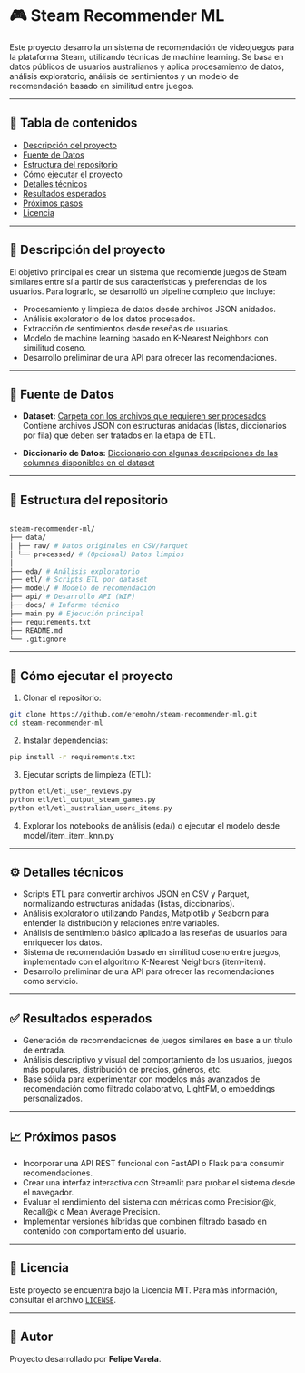 # 🎮 Steam Recommender ML

Este proyecto desarrolla un sistema de recomendación de videojuegos para la plataforma Steam, utilizando técnicas de machine learning. Se basa en datos públicos de usuarios australianos y aplica procesamiento de datos, análisis exploratorio, análisis de sentimientos y un modelo de recomendación basado en similitud entre juegos.

---

## 📌 Tabla de contenidos

- [Descripción del proyecto](#-descripción-del-proyecto)
- [Fuente de Datos](#-fuente-de-datos)
- [Estructura del repositorio](#-estructura-del-repositorio)
- [Cómo ejecutar el proyecto](#-cómo-ejecutar-el-proyecto)
- [Detalles técnicos](#-detalles-técnicos)
- [Resultados esperados](#-resultados-esperados)
- [Próximos pasos](#-próximos-pasos)
- [Licencia](#-licencia)

---

## 📄 Descripción del proyecto

El objetivo principal es crear un sistema que recomiende juegos de Steam similares entre sí a partir de sus características y preferencias de los usuarios. Para lograrlo, se desarrolló un pipeline completo que incluye:

- Procesamiento y limpieza de datos desde archivos JSON anidados.
- Análisis exploratorio de los datos procesados.
- Extracción de sentimientos desde reseñas de usuarios.
- Modelo de machine learning basado en K-Nearest Neighbors con similitud coseno.
- Desarrollo preliminar de una API para ofrecer las recomendaciones.

---

## 🔗 Fuente de Datos

- **Dataset:** [Carpeta con los archivos que requieren ser procesados](https://drive.google.com/drive/folders/1HqBG2-sUkz_R3h1dZU5F2uAzpRn7BSpj)  
  Contiene archivos JSON con estructuras anidadas (listas, diccionarios por fila) que deben ser tratados en la etapa de ETL.

- **Diccionario de Datos:** [Diccionario con algunas descripciones de las columnas disponibles en el dataset](https://docs.google.com/spreadsheets/d/1-t9HLzLHIGXvliq56UE_gMaWBVTPfrlTf2D9uAtLGrk/edit?usp=drive_link)

---

## 📁 Estructura del repositorio
```bash

steam-recommender-ml/
├── data/
│ ├── raw/ # Datos originales en CSV/Parquet
│ └── processed/ # (Opcional) Datos limpios
│
├── eda/ # Análisis exploratorio
├── etl/ # Scripts ETL por dataset
├── model/ # Modelo de recomendación
├── api/ # Desarrollo API (WIP)
├── docs/ # Informe técnico
├── main.py # Ejecución principal
├── requirements.txt
├── README.md
└── .gitignore
```

---

## 🚀 Cómo ejecutar el proyecto

1. Clonar el repositorio:

```bash
git clone https://github.com/eremohn/steam-recommender-ml.git
cd steam-recommender-ml
```

2. Instalar dependencias:

```bash
pip install -r requirements.txt
```
3. Ejecutar scripts de limpieza (ETL):

```bash
python etl/etl_user_reviews.py
python etl/etl_output_steam_games.py
python etl/etl_australian_users_items.py
```

4. Explorar los notebooks de análisis (eda/) o ejecutar el modelo desde model/item_item_knn.py


---

## ⚙️ Detalles técnicos

- Scripts ETL para convertir archivos JSON en CSV y Parquet, normalizando estructuras anidadas (listas, diccionarios).
- Análisis exploratorio utilizando Pandas, Matplotlib y Seaborn para entender la distribución y relaciones entre variables.
- Análisis de sentimiento básico aplicado a las reseñas de usuarios para enriquecer los datos.
- Sistema de recomendación basado en similitud coseno entre juegos, implementado con el algoritmo K-Nearest Neighbors (item-item).
- Desarrollo preliminar de una API para ofrecer las recomendaciones como servicio.

---

## ✅ Resultados esperados

- Generación de recomendaciones de juegos similares en base a un título de entrada.
- Análisis descriptivo y visual del comportamiento de los usuarios, juegos más populares, distribución de precios, géneros, etc.
- Base sólida para experimentar con modelos más avanzados de recomendación como filtrado colaborativo, LightFM, o embeddings personalizados.

---

## 📈 Próximos pasos

- Incorporar una API REST funcional con FastAPI o Flask para consumir recomendaciones.
- Crear una interfaz interactiva con Streamlit para probar el sistema desde el navegador.
- Evaluar el rendimiento del sistema con métricas como Precision@k, Recall@k o Mean Average Precision.
- Implementar versiones híbridas que combinen filtrado basado en contenido con comportamiento del usuario.

---

## 📝 Licencia

Este proyecto se encuentra bajo la Licencia MIT. Para más información, consultar el archivo [`LICENSE`](./LICENSE).

---

## 🤝 Autor

Proyecto desarrollado por **Felipe Varela**.
